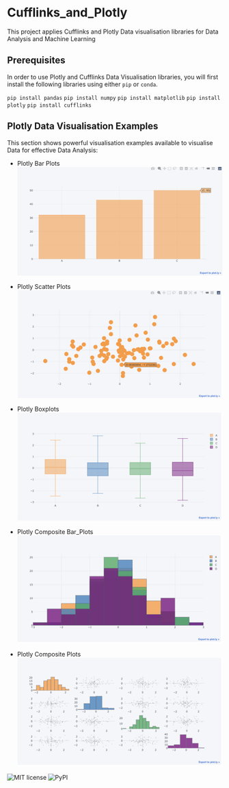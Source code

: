 # Cufflinks_and_Plotly
 This project applies Cufflinks and Plotly Data visualisation libraries for Data Analysis and Machine Learning

## Prerequisites 
In order to use Plotly and Cufflinks Data Visualisation libraries, you will first install the following libraries using either `pip` or `conda`.

`pip install pandas`
`pip install numpy`
`pip install matplotlib`
`pip install plotly`
`pip install cufflinks`

## Plotly Data Visualisation Examples
This section shows powerful visualisation examples available to visualise Data for effective Data Analysis:

- Plotly Bar Plots
![plotly_barplots](./images/plotly_bar_plots.png)

- Plotly Scatter Plots
![plotly_scatterplots](./images/plotly_scatter_plot.png)

- Plotly Boxplots
![plotly_boxplots](./images/plotly_boxplot.png)

- Plotly Composite Bar_Plots
![plotly_composite_barplots](./images/plotly_composite_barplots.png)

- Plotly Composite Plots
![plotly_composite_plots](./images/plotly_composite_plots.png)






![MIT license](https://img.shields.io/badge/License-MIT-blue.svg) ![PyPI](https://img.shields.io/pypi/v/fairlearn?color=blue) 